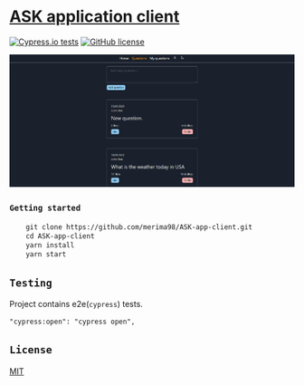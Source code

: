 # [ASK application client](http://ask-app-client.vercel.app/)

[![Cypress.io tests](https://img.shields.io/badge/cypress.io-tests-green.svg?style=flat-square)](https://cypress.io)
[![GitHub license](https://img.shields.io/badge/license-MIT-blue.svg)](https://github.com/merima98/ASK-app-client/blob/main/LICENSE)

![Screenshot](docs/images/screenshot.png)

### `Getting started`

```
    git clone https://github.com/merima98/ASK-app-client.git
    cd ASK-app-client
    yarn install
    yarn start
```

## `Testing`

Project contains e2e(`cypress`) tests.

```
"cypress:open": "cypress open",
```

## `License`

[MIT](./LICENSE)
